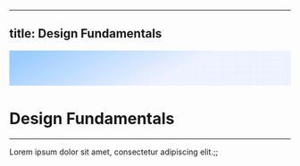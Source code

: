 
---
title: Design Fundamentals
---

![Demo background](../../assets/demo-image-3.png)

# Design Fundamentals

***

Lorem ipsum dolor sit amet, consectetur adipiscing elit.;;
